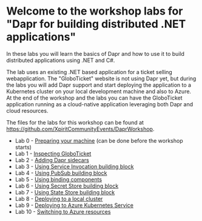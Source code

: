 # Welcome to the workshop labs for "Dapr for building distributed .NET applications"

In these labs you will learn the basics of Dapr and how to use it to build distributed applications using .NET and C#. 

The lab uses an existing .NET based application for a ticket selling webapplication. The "GloboTicket" website is not using Dapr yet, but during the labs you will add Dapr support and start deploying the application to a Kubernetes cluster on your local development machine and also to Azure. At the end of the workshop and the labs you can have the GloboTicket application running as a cloud-native application leveraging both Dapr and cloud resources.

The files for the labs for this workshop can be found at https://github.com/XpiritCommunityEvents/DaprWorkshop. 

- Lab 0 - [Preparing your machine](Lab-0-Preparing-your-machine) (can be done before the workshop starts)
- Lab 1 - [Inspecting GloboTicket](Lab-1-Inspecting-GloboTicket)
- Lab 2 - [Adding Dapr sidecars](Lab-2-Adding-Dapr-sidecars)
- Lab 3 - [Using Service Invocation building block](Lab-3-Using-Service-Invocation-block)
- Lab 4 - [Using PubSub building block](Lab-4-Using-PubSub-building-block)
- Lab 5 - [Using binding components](Lab-5-Using-binding-components)
- Lab 6 - [Using Secret Store building block](Lab-6-Using-Secret-Store-building-block)
- Lab 7 - [Using State Store building block](Lab-7-Using-State-Store-building-block)
- Lab 8 - [Deploying to a local cluster](Lab-8-Deploying-to-a-local-cluster)
- Lab 9 - [Deploying to Azure Kubernetes Service](Lab-9-Deploying-to-Azure-Kubernetes-Service)
- Lab 10 - [Switching to Azure resources](Lab-10-Switching-to-Azure-resources)